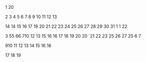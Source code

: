 1
20

2
3
4
5
6
7
8
9
10
11
12
13

14
14
15
16
17
19
20
21
22
23
24
25
26
27
28
29
30
31
1
1
22

3
55
66
710
12
13
15
16
16
17
18
19
20
20
`21
22
23
25
26
27
25
6
7

910
11
12
13
14
15
16
16

17
18
19








